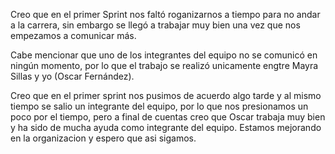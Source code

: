 Creo que en el primer Sprint nos faltó roganizarnos a tiempo para no andar a la carrera,
sin embargo se llegó a trabajar muy bien una vez que nos empezamos a comunicar más.

Cabe mencionar que uno de los integrantes del equipo no se comunicó en ningún momento, por lo que el trabajo se realizó unicamente engtre Mayra Sillas
y yo (Oscar Fernández).

Creo que en el primer sprint nos pusimos de acuerdo algo tarde y al mismo tiempo se salio un integrante del equipo, por lo que nos presionamos un poco por el tiempo, pero a final de cuentas creo que Oscar trabaja muy bien y ha sido de mucha ayuda como integrante del equipo. Estamos mejorando en la organizacion y espero que asi sigamos.


